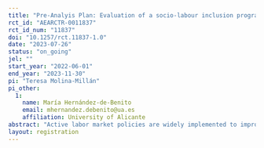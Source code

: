 ```yaml
---
title: "Pre-Analyis Plan: Evaluation of a socio-labour inclusion program of women in vulnerable situations in Castilla La Mancha"
rct_id: "AEARCTR-0011837"
rct_id_num: "11837"
doi: "10.1257/rct.11837-1.0"
date: "2023-07-26"
status: "on_going"
jel: ""
start_year: "2022-06-01"
end_year: "2023-11-30"
pi: "Teresa Molina-Millán"
pi_other:
  1:
    name: María Hernández-de-Benito
    email: mhernandez.debenito@ua.es
    affiliation: University of Alicante
abstract: "Active labor market policies are widely implemented to improve labor market outcomes of unemployed individuals. However, empirical evidence suggests the need for innovative policies that do not only focus on greater immediate rates of job acceptances, but also aim to improve intermediate outcomes that can lead to long-term regular employment and greater social inclusion. The proposed experimental study will evaluate the introduction of a multidimensional system approach in the implementation of active labor market policies by Castilla La Mancha. The new approach will assign caseworkers to assess the heterogeneous needs and interests of each individual and then implement personalized itineraries of training and social activities designed to improve their labor market and social inclusion outcomes. The new approach will be offered to a randomly selected group of socioeconomically vulnerable women."
layout: registration
---
```


